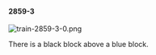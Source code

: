 #### 2859-3
![train-2859-3-0.png](https://github.com/lil-lab/nlvr/raw/master/nlvr/train/images/48/train-2859-3-0.png "train-2859-3-0.png")

There is a black block above a blue block.